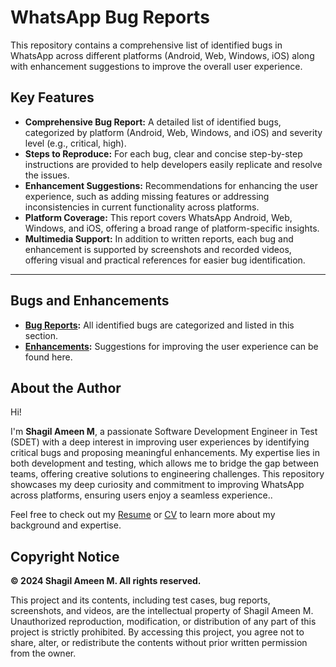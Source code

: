 # WhatsApp Bug Reports

This repository contains a comprehensive list of identified bugs in WhatsApp across different platforms (Android, Web, Windows, iOS) along with enhancement suggestions to improve the overall user experience.

## Key Features

- **Comprehensive Bug Report:** A detailed list of identified bugs, categorized by platform (Android, Web, Windows, and iOS) and severity level (e.g., critical, high).
- **Steps to Reproduce:** For each bug, clear and concise step-by-step instructions are provided to help developers easily replicate and resolve the issues.
- **Enhancement Suggestions:** Recommendations for enhancing the user experience, such as adding missing features or addressing inconsistencies in current functionality across platforms.
- **Platform Coverage:** This report covers WhatsApp Android, Web, Windows, and iOS, offering a broad range of platform-specific insights.
- **Multimedia Support:** In addition to written reports, each bug and enhancement is supported by screenshots and recorded videos, offering visual and practical references for easier bug identification.

---

## Bugs and Enhancements

- **[Bug Reports](https://github.com/s-A-m-git/WhatsApp-QA-Bug-Report-and-Enhancements/issues?q=is%3Aopen+is%3Aissue+label%3Abug):** All identified bugs are categorized and listed in this section.
- **[Enhancements](https://github.com/s-A-m-git/WhatsApp-QA-Bug-Report-and-Enhancements/issues?q=is%3Aopen+is%3Aissue+label%3Aenhancement):** Suggestions for improving the user experience can be found here.

## About the Author

Hi! 

I'm **Shagil Ameen M**, a passionate Software Development Engineer in Test (SDET) with a deep interest in improving user experiences by identifying critical bugs and proposing meaningful enhancements. My expertise lies in both development and testing, which allows me to bridge the gap between teams, offering creative solutions to engineering challenges. This repository showcases my deep curiosity and commitment to improving WhatsApp across platforms, ensuring users enjoy a seamless experience..

Feel free to check out my [Resume](https://github.com/s-A-m-git/WhatsApp-QA-Bug-Report-and-Enhancements/blob/main/Shagil_Resume.pdf) or [CV](https://github.com/s-A-m-git/WhatsApp-QA-Bug-Report-and-Enhancements/blob/main/Shagil_Ameen_M_QA_Lead_CV.pdf) to learn more about my background and expertise.


## Copyright Notice

**© 2024 Shagil Ameen M. All rights reserved.**

This project and its contents, including test cases, bug reports, screenshots, and videos, are the intellectual property of Shagil Ameen M. Unauthorized reproduction, modification, or distribution of any part of this project is strictly prohibited. By accessing this project, you agree not to share, alter, or redistribute the contents without prior written permission from the owner.
